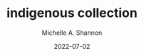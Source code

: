 ---
title: indigenous collection
date: 2022-07-02
tags: []
subtitle: 
cover-image: 
categories: []
author: Michelle A. Shannon
---